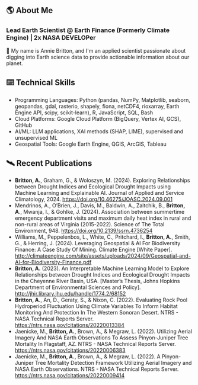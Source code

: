 ## 🌎 About Me

### **Lead Earth Scientist @ Earth Finance (Formerly Climate Engine) | 2x NASA DEVELOPer**

👋 My name is Annie Britton, and I'm an applied scientist passionate about digging into Earth science data to provide actionable information about our planet.

## ⌨️ Technical Skills
- Programming Languages: Python (pandas, NumPy, Matplotlib, seaborn, geopandas, gdal, rasterio, shapely, fiona, netCDF4, rioxarray, Earth Engine API, scipy, scikit-learn), R, JavaScript, SQL, Bash
- Cloud Platforms: Google Cloud Platform (BigQuery, Vertex AI, GCS), GitHub
- AI/ML: LLM applications, XAI methods (SHAP, LIME), supervised and unsupervised ML
- Geospatial Tools: Google Earth Engine, QGIS, ArcGIS, Tableau

## 🛰️ Recent Publications

- **Britton, A.**, Graham, G., & Woloszyn, M. (2024). Exploring Relationships between Drought Indices and Ecological Drought Impacts using Machine Learning and Explainable AI. Journal of Applied and Service Climatology, 2024. https://doi.org/10.46275/JOASC.2024.09.001
- Mendrinos, A., O’Brien, J., Davis, M., Baldwin, A., Zaitchik, B., **Britton, A**., Mwanja, I., & Gohlke, J. (2024). Association between summertime emergency department visits and maximum daily heat index in rural and non-rural areas of Virginia (2015-2022). Science of The Total Environment, 948. https://doi.org/10.2139/ssrn.4736254
- Williams, M., Peppelenbos, L., White, C., Pritchard, I., **Britton, A.**, Smith, G., & Herring, J. (2024). Leveraging Geospatial & AI For Biodiversity Finance: A Case Study Of Mining. Climate Engine [White Paper]. http://climateengine.com/site/assets/uploads/2024/09/Geospatial-and-AI-for-Biodiversity-Finance.pdf
- **Britton, A.** (2023). An Interpretable Machine Learning Model to Explore Relationships between Drought Indices and Ecological Drought Impacts in the Cheyenne River Basin, USA. [Master’s Thesis, Johns Hopkins Department of Environmental Sciences and Policy]. http://jhir.library.jhu.edu/handle/1774.2/68152
- **Britton, A.**, An, D., Geraty, S., & Nixon, C. (2022). Evaluating Rock Pool Hydroperiod Fluctuation Using Climate Variables To Inform Habitat Monitoring And Protection In The Western Sonoran Desert. NTRS - NASA Technical Reports Server. https://ntrs.nasa.gov/citations/20220013384
- Jaenicke, M., **Britton, A.**, Brown, A., & Megraw, L. (2022). Utilizing Aerial Imagery And NASA Earth Observations To Assess Pinyon-Juniper Tree Mortality In Flagstaff, AZ. NTRS - NASA Technical Reports Server. https://ntrs.nasa.gov/citations/20220006383
- Jaenicke, M., **Britton, A.**, Brown, A., & Megraw, L. (2022). A Pinyon-Juniper Tree Mortality Detection Framework Utilizing Aerial Imagery and NASA Earth Observations. NTRS - NASA Technical Reports Server. https://ntrs.nasa.gov/citations/20220009414

